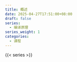 ```yaml
---
title: 概述
date: 2025-04-27T17:51:00+08:00
draft: false
series:
  - 编译原理
series_weight: 1
categories:
  - 课程
---
```

{{< series >}}
